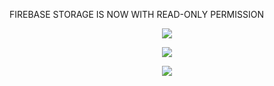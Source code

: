 FIREBASE STORAGE IS NOW WITH READ-ONLY PERMISSION

<p align="center">
  <img src="https://user-images.githubusercontent.com/41349878/127931157-e2ae3ae4-f838-470a-ad1b-b425f79bfc9c.png">
</p>

<p align="center">
  <img src="https://user-images.githubusercontent.com/41349878/127931192-d56b8643-1e7e-4464-bc07-b55abd6bc386.png">
</p>

<p align="center">
  <img src="https://user-images.githubusercontent.com/41349878/127931264-0a7a2129-00ab-4fcd-90b1-0a60ccfac121.png">
</p>
